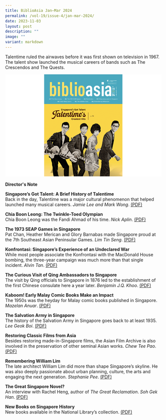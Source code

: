 ```yaml
---
title: BiblioAsia Jan–Mar 2024
permalink: /vol-19/issue-4/jan-mar-2024/
date: 2023-11-03
layout: post
description: ""
image: ""
variant: markdown
---
```

Talentime ruled the airwaves before it was first shown on television in 1967. The talent show launched the musical careers of bands such as The Crescendos and The Quests.

<img src="/images/Vol%2019%20Issue%204/janmar2024cover.png">

<a style="text-decoration: none; font-weight: bold;" href="/vol-19/issue-4/jan-mar-2024/director-note/">Director's Note</a>

<a style="text-decoration: none; font-weight: bold;" href="/vol-19/issue-4/jan-mar-2024/talentime-history-singapore/">Singapore’s Got Talent: A Brief History of Talentime</a><br>
Back in the day, Talentime was a major cultural
phenomenon that helped launched many musical
careers. *Jamie Lee and Mark Wong*. [(PDF)](/files/pdf/Vol%2019/1z_BiblioAsia_Jan_Mar2024_Talentime.pdf)


<a style="text-decoration: none; font-weight: bold;" href="/vol-19/issue-4/jan-mar-2024/chia-boon-leong-football-soccer/">Chia Boon Leong: The Twinkle-Toed Olympian</a><br>
Chia Boon Leong was the Fandi Ahmad of his time. *Nick Aplin*.  [(PDF)](/files/pdf/Vol%2019/2z_BiblioAsia_Jan_Mar2024_Chia_Boon_Leong.pdf)


<a style="text-decoration: none; font-weight: bold;" href="/vol-19/issue-4/jan-mar-2024/seventh-seap-games-1973/">The 1973 SEAP Games in Singapore</a><br>
Pat Chan, Heather Merican and Glory Barnabas made Singapore proud at the 7th Southeast Asian Peninsular Games. *Lim Tin Seng*.  [(PDF)](/files/pdf/Vol%2019/3z_BiblioAsia_Jan_Mar2024_Seap_Games_v2.pdf)


<a style="text-decoration: none; font-weight: bold;" href="/vol-19/issue-4/jan-mar-2024/singapore-malaysia-indonesia-konfrontasi-confrontation/">Konfrontasi: Singapore’s Experience of an Undeclared War</a><br>
While most people associate the Konfrontasi with the MacDonald House bombing, the three-year campaign was much more than that single incident. *Alvin Tan*.  [(PDF)](/files/pdf/Vol%2019/4z_BiblioAsia_Jan_Mar2024_Konfrontasi_v2.pdf)


<a style="text-decoration: none; font-weight: bold;" href="/vol-19/issue-4/jan-mar-2024/qing-ambassadors-guo-song-tao/">The Curious Visit of Qing Ambassadors to Singapore</a><br>
The visit by Qing officials to Singapore in 1876 led to the establishment of the first Chinese consulate here a year later.  *Benjamin J.Q. Khoo*.  [(PDF)](/files/pdf/Vol%2019/5z_BiblioAsia_Jan_Mar2024_Qing_Ambassadors.pdf)


<a style="text-decoration: none; font-weight: bold;" href="/vol-19/issue-4/jan-mar-2024/early-malay-comics/">Kaboom! Early Malay Comic Books Make an Impact</a><br>
The 1950s was the heyday for Malay comic books published in Singapore. *Mazelan Anuar*.  [(PDF)](/files/pdf/Vol%2019/6__BiblioAsia_Jan_Mar2024_Early_Malay_Comic_Books.pdf)


<a style="text-decoration: none; font-weight: bold;" href="/vol-19/issue-4/jan-mar-2024/salvation-army-singapore/">The Salvation Army in Singapore</a><br>
The history of the Salvation Army in Singapore goes back to at least 1935. *Lee Geok Boi*.  [(PDF)](/files/pdf/Vol%2019/7__BiblioAsia_Jan_Mar2024_Salvation_Army.pdf)


<a style="text-decoration: none; font-weight: bold;" href="/vol-19/issue-4/jan-mar-2024/restoring-asian-films/">Restoring Classic Films from Asia</a><br>
Besides restoring made-in-Singapore films, the Asian Film Archive is also involved in the preservation of other seminal Asian works. *Chew Tee Pao*.  [(PDF)](/files/pdf/Vol%2019/8__BiblioAsia_Jan_Mar2024_Asian_Film.pdf)


<a style="text-decoration: none; font-weight: bold;" href="/vol-19/issue-4/jan-mar-2024/william-lim-archictect-w-associates/">Remembering William Lim</a><br>
The late architect William Lim did more than shape Singapore’s skyline. He was also deeply passionate about urban planning, culture, the arts and engaging the next generation. *Stephanie Pee*.  [(PDF)](/files/pdf/Vol%2019/9__BiblioAsia_Jan_Mar2024_William_Lim.pdf)


<a style="text-decoration: none; font-weight: bold;" href="/vol-19/issue-4/jan-mar-2024/interview-rachel-heng/">The Great Singapore Novel?</a><br>
An interview with Rachel Heng, author of *The Great Reclamation*. *Soh Gek Han*.  [(PDF)](/files/pdf/Vol%2019/10__BiblioAsia_Jan_Mar2024_Rachel_Heng.pdf)


<a style="text-decoration: none; font-weight: bold;" href="/vol-19/issue-4/jan-mar-2024/new-books-singapore-history/">New Books on Singapore History</a><br>
New books available in the National Library’s collection.  [(PDF)](/files/pdf/Vol%2019/New_Books.pdf)